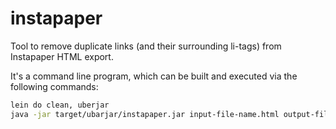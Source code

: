 # instapaper
Tool to remove duplicate links (and their surrounding li-tags) from Instapaper HTML export.

It's a command line program, which can be built and executed via the following commands:

```sh
lein do clean, uberjar
java -jar target/ubarjar/instapaper.jar input-file-name.html output-file-name.html
```
